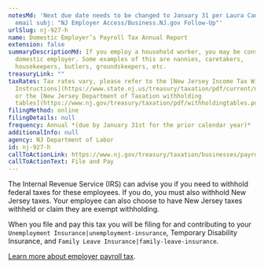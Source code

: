 ```yaml
---
notesMd: 'Next due date needs to be changed to January 31 per Laura Canavera in
  email subj: "NJ Employer Access/Business.NJ.gov Follow-Up"'
urlSlug: nj-927-h
name: Domestic Employer’s Payroll Tax Annual Report
extension: false
summaryDescriptionMd: If you employ a household worker, you may be considered a
  domestic employer. Some examples of this are nannies, caretakers,
  housekeepers, butlers, groundskeepers, etc.
treasuryLink: ""
taxRates: Tax rates vary, please refer to the [New Jersey Income Tax Withholding
  Instructions](https://www.state.nj.us/treasury/taxation/pdf/current/njwt.pdf)
  or the [New Jersey Department of Taxation withholding
  tables](https://www.nj.gov/treasury/taxation/pdf/withholdingtables.pdf).
filingMethod: online
filingDetails: null
frequency: Annual *(due by January 31st for the prior calendar year)*
additionalInfo: null
agency: NJ Department of Labor
id: nj-927-h
callToActionLink: https://www.nj.gov/treasury/taxation/businesses/payroll/payroll-filing.shtml
callToActionText: File and Pay
---
```

The Internal Revenue Service (IRS) can advise you if you need to withhold federal taxes for these employees. If you do, you must also withhold New Jersey taxes. Your employee can also choose to have New Jersey taxes withheld or claim they are exempt withholding.

When you file and pay this tax you will be filing for and contributing to your `Unemployment Insurance|unemployment-insurance`, Temporary Disability Insurance, and `Family Leave Insurance|family-leave-insurance`.

[Learn more about employer payroll tax](https://www.nj.gov/treasury/taxation/businesses/payroll/index.shtml).